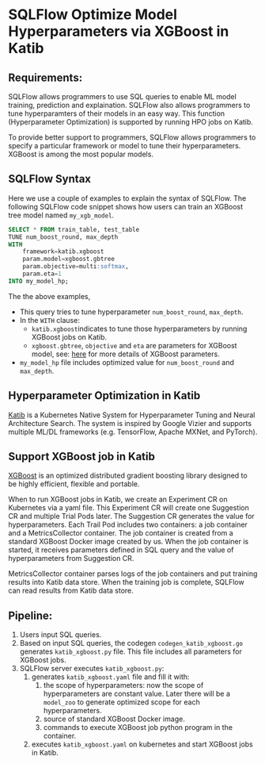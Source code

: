 # SQLFlow Optimize Model Hyperparameters via XGBoost in Katib

## Requirements:

SQLFlow allows programmers to use SQL queries to enable ML model training, prediction and explaination. SQLFlow also allows programmers to tune hyperparamters of their models in an easy way. This function (Hyperparameter Optimization) is supported by running HPO jobs on Katib.

To provide better support to programmers, SQLFlow allows programmers to specify a particular framework or model to tune their hyperparameters. XGBoost is among the most popular models. 

## SQLFlow Syntax

Here we use a couple of examples to explain the syntax of SQLFlow.  The following SQLFlow code snippet shows how users can train an XGBoost tree model named `my_xgb_model`.

``` sql
SELECT * FROM train_table, test_table
TUNE num_boost_round, max_depth
WITH
    framework=katib.xgboost
    param.model=xgboost.gbtree
    param.objective=multi:softmax,
    param.eta=1
INTO my_model_hp;
```
The the above examples,
- This query tries to tune hyperparameter `num_boost_round`, `max_depth`. 
- In the `WITH` clause:
    - `katib.xgboost`indicates to tune those hyperparameters by running XGBoost jobs on Katib. 
    - `xgboost.gbtree`, `objective` and `eta` are parameters for XGBoost model, see: [here](https://xgboost.readthedocs.io/en/latest/parameter.html#general-parameters) for more details of XGBoost parameters.
- `my_model_hp` file includes optimized value for `num_boost_round` and `max_depth`.
  

## Hyperparameter Optimization in Katib

[Katib](https://github.com/kubeflow/katib) is a Kubernetes Native System for Hyperparameter Tuning and Neural Architecture Search. The system is inspired by Google Vizier and supports multiple ML/DL frameworks (e.g. TensorFlow, Apache MXNet, and PyTorch).

## Support XGBoost job in Katib

[XGBoost](https://xgboost.readthedocs.io/en/latest/) is an optimized distributed gradient boosting library designed to be highly efficient, flexible and portable. 

When to run XGBoost jobs in Katib, we create an Experiment CR on Kubernetes via a yaml file. This Experiment CR will create one Suggestion CR and multiple Trial Pods later. The Suggestion CR generates the value for hyperparameters. Each Trail Pod includes two containers: a job container and a MetricsCollector container. The job container is created from a standard XGBoost Docker image created by us. When the job container is started, it receives parameters defined in SQL query and the value of hyperparameters from Suggestion CR.

MetricsCollector container parses logs of the job containers and put training results into Katib data store. When the training job is complete, SQLFlow can read results from Katib data store.

## Pipeline:

1. Users input SQL queries. 
2. Based on input SQL queries, the codegen `codegen_katib_xgboost.go` generates `katib_xgboost.py` file. This file includes all parameters for XGBoost jobs. 
3. SQLFlow server executes `katib_xgboost.py`:
   1. generates `katib_xgboost.yaml` file and fill it with: 
      1. the scope of hyperparameters: now the scope of hyperparameters are constant value. Later there will be a `model_zoo` to generate optimized scope for each hyperparameters.
      2. source of standard XGBoost Docker image.
      3. commands to execute XGBoost job python program in the container.
   2. executes `katib_xgboost.yaml` on kubernetes and start XGBoost jobs in Katib.

   

